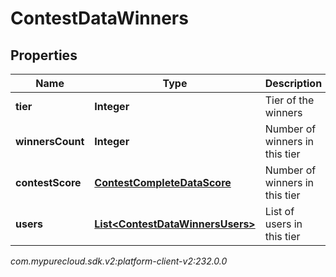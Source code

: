 # ContestDataWinners


## Properties

| Name | Type | Description | Notes |
| ------------ | ------------- | ------------- | ------------- |
| **tier** | **Integer** | Tier of the winners |  [optional] |
| **winnersCount** | **Integer** | Number of winners in this tier |  [optional] |
| **contestScore** | [**ContestCompleteDataScore**](ContestCompleteDataScore) | Number of winners in this tier |  [optional] |
| **users** | [**List&lt;ContestDataWinnersUsers&gt;**](ContestDataWinnersUsers) | List of users in this tier |  [optional] |




_com.mypurecloud.sdk.v2:platform-client-v2:232.0.0_
